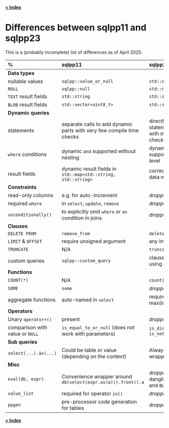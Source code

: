 [**\< Index**](README.md)

# Differences between sqlpp11 and sqlpp23

This is a (probably incomplete) list of differences as of April 2025.

| % | sqlpp11 | sqlpp23 |
| :------------- | :------------- | :----- |
| **Data types** | | |
| nullable values | `sqlpp::value_or_null` | `std::optional` |
| `NULL` | `sqlpp::null` | `std::nullopt` |
| `TEXT` result fields | `std::string` | `std::string_view` |
| `BLOB` result fields | `std::vector<uint8_t>` | `std::span<uint8_t>` |
| **Dynamic queries** | | |
| statements | separate calls to add dynamic parts with very few compile time checks | directly embedded in statement using `dynamic()` with many compile time checks |
| `where` conditions | dynamic `and` supported without nesting | dynamic `and` and `or` supported at any nesting level |
| result fields | dynamic result fields in `std::map<std::string, std::string>` | correctly typed and named data members of result rows |
| **Constraints** | | |
| read-only columns  | e.g. for auto-increment | *dropped* |
| required `where`  | in `select`, `update`, `remove` | *dropped* |
| `unconditionally()`  | to explicitly omit `where` or `on` condition in joins | *dropped* |
| **Clauses** | | |
| `DELETE FROM`  | `remove_from` | `delete_from` |
| `LIMIT` & `OFFSET`  | require unsigned argument | any integer argument |
| `TRUNCATE`  | N/A | `truncate` |
| custom queries  | `sqlpp::custom_query` | clauses can be concatenated using `operator<<` |
| **Functions** | | |
| `COUNT(*)` | N/A | `count(sqlpp::star)` |
| `SOME` | `some` | *dropped* (use `any`) |
| aggregate functions | auto-named in `select` | require explicit names, e.g. max(id).as(sqlpp::alias::max_) |
| **Operators** | | |
| Unary `operator+()` | present | *dropped* |
| comparison with value or `NULL` | `is_equal_to_or_null` (does not work with parameters) | `is_distinct_from` and `is_not_distinct_from` |
| **Sub queries** | | |
| `select(...).as(...)` | Could be table or value (depending on the context) | Always a table unless wrapped by `value()` |
| **Misc** | | |
| `eval(db, expr)` | Convenience wrapper around `db(select(expr.as(a))).front().a` | *dropped* (could lead to dangling references, see `TEXT` and `BLOB` |
| `value_list` | required for operator `in()` | *dropped* |
| `ppgen` | pre-processor code generation for tables | *dropped* |

[**\< Index**](README.md)

